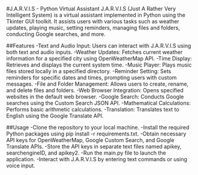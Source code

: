 #J.A.R.V.I.S - Python Virtual Assistant
J.A.R.V.I.S (Just A Rather Very Intelligent System) is a virtual assistant implemented in Python using the Tkinter GUI toolkit. It assists users with various tasks such as weather updates, playing music, setting reminders, managing files and folders, conducting Google searches, and more.

##Features
-Text and Audio Input: Users can interact with J.A.R.V.I.S using both text and audio inputs.
-Weather Updates: Fetches current weather information for a specified city using OpenWeatherMap API.
-Time Display: Retrieves and displays the current system time.
-Music Player: Plays music files stored locally in a specified directory.
-Reminder Setting: Sets reminders for specific dates and times, prompting users with custom messages.
-File and Folder Management: Allows users to create, rename, and delete files and folders.
-Web Browser Integration: Opens specified websites in the default web browser.
-Google Search: Conducts Google searches using the Custom Search JSON API.
-Mathematical Calculations: Performs basic arithmetic calculations.
-Translation: Translates text to English using the Google Translate API.

##Usage
-Clone the repository to your local machine.
-Install the required Python packages using pip install -r requirements.txt.
-Obtain necessary API keys for OpenWeatherMap, Google Custom Search, and Google Translate APIs.
-Store the API keys in separate text files named apikey, searchengineID, and apikey2.
-Run the main.py file to launch the application.
-Interact with J.A.R.V.I.S by entering text commands or using voice input.
